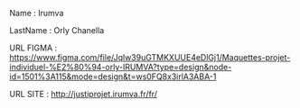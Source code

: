 Name : Irumva

LastName : Orly Chanella

URL FIGMA : https://www.figma.com/file/Jqlw39uGTMKXUUE4eDlGj1/Maquettes-projet-individuel-%E2%80%94-orly-IRUMVA?type=design&node-id=1501%3A115&mode=design&t=ws0FQ8x3irlA3ABA-1

URL SITE : http://justiprojet.irumva.fr/fr/